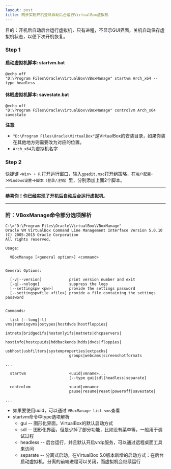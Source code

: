 ```yaml
---
layout: post
title: 两步实现开机登陆自动后台运行VirtualBox虚拟机
---
```



目的：开机后自动后台运行虚拟机，只有进程，不显示GUI界面，关机自动保存虚拟机状态，以便下次开机恢复。

### Step 1

#### 启动虚拟机脚本: startvm.bat

```batch
@echo off
"D:\Program Files\Oracle\VirtualBox\VBoxManage" startvm Arch_x64 --type headless
```

#### 休眠虚拟机脚本: savestate.bat
```batch
@echo off
"D:\Program Files\Oracle\VirtualBox\VBoxManage" controlvm Arch_x64 savestate
```

**注意**:

* `"D:\Program Files\Oracle\VirtualBox"`是VirtualBox的安装目录，如果你装在其他地方则需要改为对应的位置。
* `Arch_x64`为虚拟机名字

### Step 2

快捷键 `<Win> + R` 打开运行窗口，输入`gpedit.msc`打开组策略，在`用户配置`->`Windows设置`->`脚本（登录/注销）`里，分别添加上面2个脚本。

------

**恭喜你！你已经实现了开机后自动后台运行虚拟机**。

------
### 附：VBoxManage命令部分选项解析

	C:\>"D:\Program Files\Oracle\VirtualBox\VBoxManage"
	Oracle VM VirtualBox Command Line Management Interface Version 5.0.10
	(C) 2005-2015 Oracle Corporation
	All rights reserved.

	Usage:

	  VBoxManage [<general option>] <command>


	General Options:

	  [-v|--version]            print version number and exit
	  [-q|--nologo]             suppress the logo
	  [--settingspw <pw>]       provide the settings password
	  [--settingspwfile <file>] provide a file containing the settings password


	Commands:
	
	  list [--long|-l]          vms|runningvms|ostypes|hostdvds|hostfloppies|
								intnets|bridgedifs|hostonlyifs|natnets|dhcpservers|
								hostinfo|hostcpuids|hddbackends|hdds|dvds|floppies|
								usbhost|usbfilters|systemproperties|extpacks|
								groups|webcams|screenshotformats
								
	...
	
	  startvm                   <uuid|vmname>...
								[--type gui|sdl|headless|separate]

	  controlvm                 <uuid|vmname>
								pause|resume|reset|poweroff|savestate|
								
	...
	
	
* 如果要使用uuid，可以通过 `VBoxManage list vms`查看
* startvm命令中type选项解析
	* gui -- 图形化界面，VirtualBox的默认启动方式
	* sdl -- 图形化界面，但是少掉了部分功能，比如没有菜单等，一般用于调试过程
	* headless -- 后台运行，并且默认开启vrdp服务，可以通过远程桌面工具来访问
	* separate -- 分离式启动，在VirtualBox 5.0版本新增的启动方式：在后台启动虚拟机，分离的前端进程可以关闭，而虚拟机会继续运行
